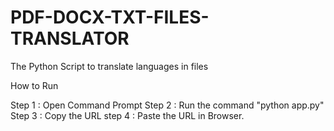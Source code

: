 # PDF-DOCX-TXT-FILES-TRANSLATOR
The Python Script to translate languages in files

How to Run

Step 1 : Open Command Prompt 
Step 2 : Run the command "python app.py"
Step 3 : Copy the URL
step 4 : Paste the URL in Browser.
